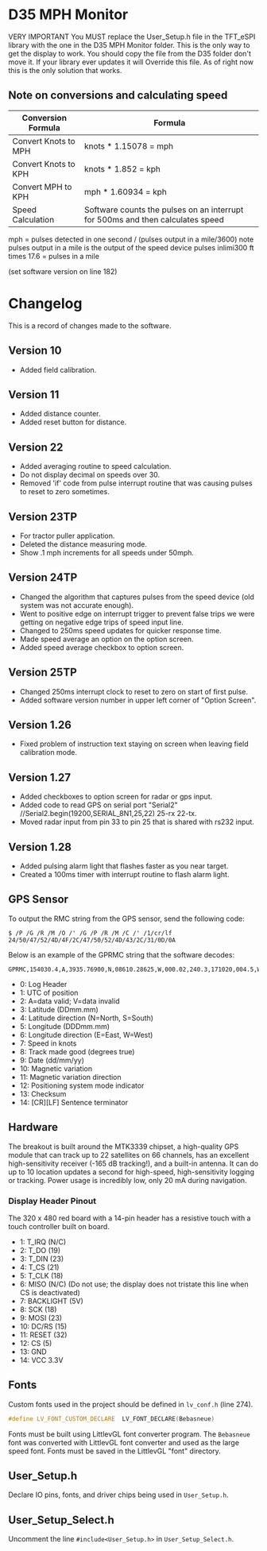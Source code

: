 # D35 MPH Monitor

VERY IMPORTANT
You MUST replace the User_Setup.h file in the TFT_eSPI library with the one in the D35 MPH Monitor folder.  This is the only way to get the display to work. You should copy the file from the D35 folder don't move it. If your library ever updates it will Override this file. As of right now this is the only solution that works.

## Note on conversions and calculating speed
| Conversion Formula | Formula |
|--------------------|---------|
| Convert Knots to MPH | knots * 1.15078 = mph |
| Convert Knots to KPH | knots * 1.852 = kph |
| Convert MPH to KPH | mph * 1.60934 = kph |
| Speed Calculation | Software counts the pulses on an interrupt for 500ms and then calculates speed |


 mph = pulses detected in one second / (pulses output in a mile/3600)  note pulses output in a mile is the output of the speed device
pulses inlimi300 ft times 17.6 = pulses in a mile


(set software version on line 182)

# Changelog

This is a record of changes made to the software.

## Version 10
- Added field calibration.

## Version 11
- Added distance counter.
- Added reset button for distance.

## Version 22
- Added averaging routine to speed calculation.
- Do not display decimal on speeds over 30.
- Removed 'if' code from pulse interrupt routine that was causing pulses to reset to zero sometimes.

## Version 23TP
- For tractor puller application.
- Deleted the distance measuring mode.
- Show .1 mph increments for all speeds under 50mph.

## Version 24TP
- Changed the algorithm that captures pulses from the speed device (old system was not accurate enough).
- Went to positive edge on interrupt trigger to prevent false trips we were getting on negative edge trips of speed input line.
- Changed to 250ms speed updates for quicker response time.
- Made speed average an option on the option screen.
- Added speed average checkbox to option screen.

## Version 25TP
- Changed 250ms interrupt clock to reset to zero on start of first pulse.
- Added software version number in upper left corner of "Option Screen".

## Version 1.26
- Fixed problem of instruction text staying on screen when leaving field calibration mode.

## Version 1.27
- Added checkboxes to option screen for radar or gps input.
- Added code to read GPS on serial port "Serial2" //Serial2.begin(19200,SERIAL_8N1,25,22) 25-rx 22-tx.
- Moved radar input from pin 33 to pin 25 that is shared with rs232 input.

## Version 1.28
- Added pulsing alarm light that flashes faster as you near target.
- Created a 100ms timer with interrupt routine to flash alarm light.


## GPS Sensor

To output the RMC string from the GPS sensor, send the following code: 

```
$ /P /G /R /M /O /' /G /P /R /M /C /' /1/cr/lf
24/50/47/52/4D/4F/2C/47/50/52/4D/43/2C/31/0D/0A
```

Below is an example of the GPRMC string that the software decodes:
```
GPRMC,154030.4,A,3935.76900,N,08610.28625,W,000.02,240.3,171020,004.5,W*0.05C
```

- 0: Log Header
- 1: UTC of position
- 2: A=data valid; V=data invalid
- 3: Latitude (DDmm.mm)
- 4: Latitude direction (N=North, S=South)
- 5: Longitude (DDDmm.mm)
- 6: Longitude direction (E=East, W=West)
- 7: Speed in knots
- 8: Track made good (degrees true)
- 9: Date (dd/mm/yy)
- 10: Magnetic variation
- 11: Magnetic variation direction
- 12: Positioning system mode indicator
- 13: Checksum
- 14: [CR][LF] Sentence terminator

## Hardware

The breakout is built around the MTK3339 chipset, a high-quality GPS module that can track up to 22 satellites on 66 channels, has an excellent high-sensitivity receiver (-165 dB tracking!), and a built-in antenna. It can do up to 10 location updates a second for high-speed, high-sensitivity logging or tracking. Power usage is incredibly low, only 20 mA during navigation.

### Display Header Pinout

The 320 x 480 red board with a 14-pin header has a resistive touch with a touch controller built on board.

- 1: T_IRQ (N/C)
- 2: T_DO (19)
- 3: T_DIN (23)
- 4: T_CS (21)
- 5: T_CLK (18)
- 6: MISO (N/C) (Do not use; the display does not tristate this line when CS is deactivated)
- 7: BACKLIGHT (5V)
- 8: SCK (18)
- 9: MOSI (23)
- 10: DC/RS (15)
- 11: RESET (32)
- 12: CS (5)
- 13: GND
- 14: VCC 3.3V

## Fonts

Custom fonts used in the project should be defined in `lv_conf.h` (line 274).
```c++
#define LV_FONT_CUSTOM_DECLARE  LV_FONT_DECLARE(Bebasneue)
```
Fonts must be built using LittlevGL font converter program. The `Bebasneue` font was converted with LittlevGL font converter and used as the large speed font. Fonts must be saved in the LittlevGL "font" directory.

## User_Setup.h

Declare IO pins, fonts, and driver chips being used in `User_Setup.h`.

## User_Setup_Select.h

Uncomment the line `#include<User_Setup.h>` in `User_Setup_Select.h`.
